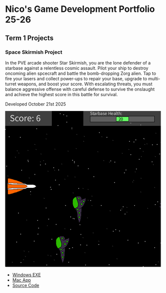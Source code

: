 # Nico's Game Development Portfolio 25-26

## Term 1 Projects

### Space Skirmish Project

In the PVE arcade shooter Star Skirmish, you are the lone defender of a starbase against a relentless cosmic assault. Pilot your ship to destroy oncoming alien spcecraft and battle the bomb-dropping Zorg alien. Tap to fire your lasers and collect power-ups to repair your base, upgrade to multi-turret weapons, and boost your score. With escalating threats, you must balance aggressive offense with careful defense to survive the onslaught and achieve the highest score in this battle for survival.

Developed October 21st 2025

![SpaceSkirmish](https://github.com/nico-snow-sl/Portfolio/blob/main/images/gameplay.png?raw=true)


* [Windows EXE](https://github.com/nico-snow-sl/Portfolio/blob/main/src/SpaceSkirmish/windows-amd64.zip)
* [Mac App](https://github.com/nico-snow-sl/Portfolio/blob/main/src/SpaceSkirmish/macos-aarch64.zip)
* [Source Code](https://github.com/nico-snow-sl/Portfolio/tree/main/src/SpaceSkirmish)

